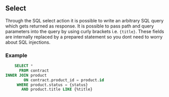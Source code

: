 
## Select

Through the SQL select action it is possible to write an arbitrary SQL query
which gets returned as response. It is possible to pass path and query
parameters into the query by using curly brackets i.e. `{title}`. These fields
are internally replaced by a prepared statement so you dont need to worry about
SQL injections.

### Example

```sql
    SELECT * 
      FROM contract
INNER JOIN product
        ON contract.product_id = product.id
     WHERE product.status = {status}
       AND product.title LIKE {%title}
```
